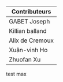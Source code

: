 |Contributeurs|
|----------| 
|GABET Joseph|
|Killian balland|
|Alix de Cremoux|
|Xuân-vinh Ho|
|Zhuofan Xu|

test max 

